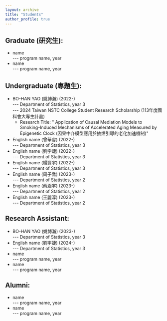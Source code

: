 ```yaml
---
layout: archive
title: "Students"
author_profile: true
---
```


Graduate (研究生):
-----
  *  name<br>
    --- program name, year
  *  name<br>
    --- program name, year


Undergraduate (專題生):
-----
  *  BO-HAN YAO (姚博瀚) (2022-)<br>
    --- Department of Statistics, year 3<br>
    --- 2024 Taiwan NSTC College Student Research Scholarship (113年度國科會大專生計畫)<br>
      *  Research Title: " Application of Causal Mediation Models to Smoking-Induced Mechanisms of Accelerated Aging Measured by Epigenetic Clock (因果中介模型應用於抽煙引導的老化加速機制)"
  *  English name (曾華睿) (2022-)<br>
    --- Department of Statistics, year 3
  *  English name (劉宇婕) (2022-)<br>
    --- Department of Statistics, year 3
  *  English name (楊豐宇) (2022-)<br>
    --- Department of Statistics, year 3
  *  English name (周子喬) (2023-)<br>
    --- Department of Statistics, year 2
  *  English name (蔡涵宇) (2023-)<br>
    --- Department of Statistics, year 2
  *  English name (王麗淳) (2023-)<br>
    --- Department of Statistics, year 2

Research Assistant:
-----
  *  BO-HAN YAO (姚博瀚) (2023-)<br>
    --- Department of Statistics, year 3<br>
  *  English name (劉宇婕) (2024-)<br>
    --- Department of Statistics, year 3
  *  name<br>
    --- program name, year
  *  name<br>
    --- program name, year


Alumni:
-----
  *  name<br>
    --- program name, year
  *  name<br>
    --- program name, year